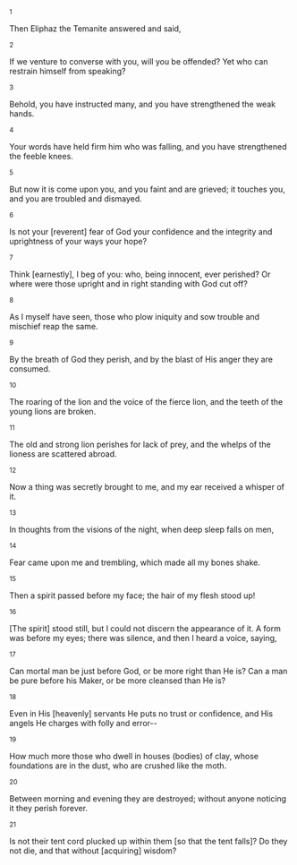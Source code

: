 <sup>1</sup> 

Then Eliphaz the Temanite answered and said, 

<sup>2</sup> 

If we venture to converse with you, will you be offended? Yet who can restrain himself from speaking? 

<sup>3</sup> 

Behold, you have instructed many, and you have strengthened the weak hands. 

<sup>4</sup> 

Your words have held firm him who was falling, and you have strengthened the feeble knees. 

<sup>5</sup> 

But now it is come upon you, and you faint and are grieved; it touches you, and you are troubled and dismayed. 

<sup>6</sup> 

Is not your [reverent] fear of God your confidence and the integrity and uprightness of your ways your hope? 

<sup>7</sup> 

Think [earnestly], I beg of you: who, being innocent, ever perished? Or where were those upright and in right standing with God cut off? 

<sup>8</sup> 

As I myself have seen, those who plow iniquity and sow trouble and mischief reap the same. 

<sup>9</sup> 

By the breath of God they perish, and by the blast of His anger they are consumed. 

<sup>10</sup> 

The roaring of the lion and the voice of the fierce lion, and the teeth of the young lions are broken. 

<sup>11</sup> 

The old and strong lion perishes for lack of prey, and the whelps of the lioness are scattered abroad. 

<sup>12</sup> 

Now a thing was secretly brought to me, and my ear received a whisper of it. 

<sup>13</sup> 

In thoughts from the visions of the night, when deep sleep falls on men, 

<sup>14</sup> 

Fear came upon me and trembling, which made all my bones shake. 

<sup>15</sup> 

Then a spirit passed before my face; the hair of my flesh stood up! 

<sup>16</sup> 

[The spirit] stood still, but I could not discern the appearance of it. A form was before my eyes; there was silence, and then I heard a voice, saying, 

<sup>17</sup> 

Can mortal man be just before God, or be more right than He is? Can a man be pure before his Maker, or be more cleansed than He is? 

<sup>18</sup> 

Even in His [heavenly] servants He puts no trust or confidence, and His angels He charges with folly and error-- 

<sup>19</sup> 

How much more those who dwell in houses (bodies) of clay, whose foundations are in the dust, who are crushed like the moth. 

<sup>20</sup> 

Between morning and evening they are destroyed; without anyone noticing it they perish forever. 

<sup>21</sup> 

Is not their tent cord plucked up within them [so that the tent falls]? Do they not die, and that without [acquiring] wisdom?